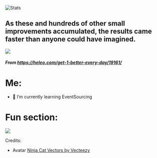 ![Stats](https://github-readme-stats.vercel.app/api?username=pixellos)

## As these and hundreds of other small improvements accumulated, the results came faster than anyone could have imagined.

![](https://cdn.heleo.com/wp-content/uploads/06205750/Screen-Shot-2018-09-28-at-2.54.53-PM-940x1024.png)
##### From https://heleo.com/get-1-better-every-day/19161/


# Me:


- 🌱 I’m currently learning EventSourcing

# Fun section:

![](https://random-memer.herokuapp.com/)


Credits: 
- Avatar <a href="https://www.vecteezy.com/free-vector/ninja-cat">Ninja Cat Vectors by Vecteezy</a>
